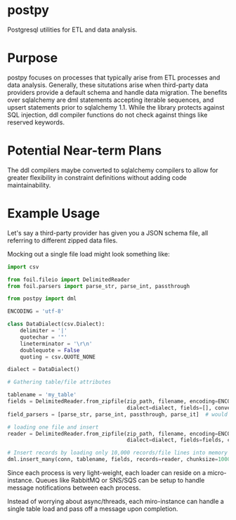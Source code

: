 # postpy
Postgresql utilities for ETL and data analysis.

# Purpose
postpy focuses on processes that typically arise from ETL processes and data analysis. Generally, these situtations arise when third-party data providers provide a default schema and handle data migration. The benefits over sqlalchemy are dml statements accepting iterable sequences, and upsert statements prior to sqlalchemy 1.1. While the library protects against SQL injection, ddl compiler functions do not check against things like reserved keywords.

# Potential Near-term Plans
The ddl compilers maybe converted to sqlalchemy compilers to allow for greater flexibility in constraint definitions without adding code maintainability.

# Example Usage

Let's say a third-party provider has given you a JSON schema file, all referring to different zipped data files.

Mocking out a single file load might look something like:

```python
import csv

from foil.fileio import DelimitedReader
from foil.parsers import parse_str, parse_int, passthrough

from postpy import dml

ENCODING = 'utf-8'

class DataDialect(csv.Dialect):
    delimiter = '|'
    quotechar = '"'
    lineterminator = '\r\n'
    doublequote = False
    quoting = csv.QUOTE_NONE

dialect = DataDialect()

# Gathering table/file attributes

tablename = 'my_table'
fields = DelimitedReader.from_zipfile(zip_path, filename, encoding=ENCODING,
                                      dialect=dialect, fields=[], converters=[]).header
field_parsers = [parse_str, parse_int, passthrough, parse_it]  # would get through reflection or JSON file

# loading one file and insert
reader = DelimitedReader.from_zipfile(zip_path, filename, encoding=ENCODING,
                                      dialect=dialect, fields=fields, converters=field_parsers)

# Insert records by loading only 10,000 records/file lines into memory each iteration
dml.insert_many(conn, tablename, fields, records=reader, chunksize=10000)
```

Since each process is very light-weight, each loader can reside on a micro-instance. Queues like RabbitMQ or SNS/SQS can be setup to handle message notifications between each process.

Instead of worrying about async/threads, each miro-instance can handle a single table load and pass off a message upon completion.